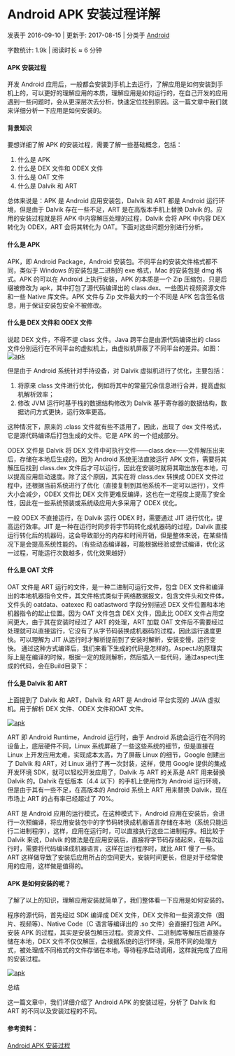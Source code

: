 # Android APK 安装过程详解

 发表于 2016-09-10 | 更新于: 2017-08-15 | 分类于 [Android](http://android9527.com/categories/Android/)

 字数统计: 1.9k | 阅读时长 ≈ 6 分钟

#### APK 安装过程

开发 Android 应用后，一般都会安装到手机上去运行，了解应用是如何安装到手机上的，可以更好的理解应用的本质，理解应用是如何运行的，在自己开发的应用遇到一些问题时，会从更深层次去分析，快速定位找到原因。这一篇文章中我们就来详细分析一下应用是如何安装的。



#### 背景知识

要想详细了解 APK 的安装过程，需要了解一些基础概念，包括：

1. 什么是 APK
2. 什么是 DEX 文件和 ODEX 文件
3. 什么是 OAT 文件
4. 什么是 Dalvik 和 ART

总体来说是：APK 是 Android 应用安装包，Dalvik 和 ART 都是 Android 运行环境，但是由于 Dalvik 存在一些不足，ART 是在高版本手机上替换 Dalvik 的。应用的安装过程就是将 APK 中内容解压处理的过程，Dalvik 会将 APK 中内容 DEX 转化为 ODEX，ART 会将其转化为 OAT。下面对这些问题分别进行分析。

#### 什么是 APK

APK，即 Android Package，Android 安装包。不同平台的安装文件格式都不同，类似于 Windows 的安装包是二进制的 exe 格式，Mac 的安装包是 dmg 格式。APK 的可以在 Android 上执行安装，APK 的本质是一个 Zip 压缩包，只是后缀被修改为 apk，其中打包了源代码编译出的 class.dex、一些图片视频资源文件和一些 Native 库文件。APK 文件与 Zip 文件最大的一个不同是 APK 包含签名信息，用于保证安装包安全不被修改。

#### 什么是 DEX 文件和 ODEX 文件

说起 DEX 文件，不得不提 class 文件。Java 跨平台是由源代码编译出的 class 文件分别运行在不同平台的虚拟机上，由虚拟机屏蔽了不同平台的差异。如图：
[![apk](http://android9527.com/images/apk/apk_install_1.jpeg)](images/apk/apk_install_1.jpeg)

但是由于 Android 系统针对手持设备，对 Dalvik 虚拟机进行了优化，主要包括：

1. 将原来 class 文件进行优化，例如将其中的常量冗余信息进行合并，提高虚拟机解析效率；
2. 修改 JVM 运行时基于栈的数据结构修改为 Dalvik 基于寄存器的数据结构，数据访问方式更快，运行效率更高。

这种情况下，原来的 .class 文件就有些不适用了，因此，出现了 dex 文件格式，它是源代码编译后打包生成的文件。它是 APK 的一个组成部分。

ODEX 文件是 Dalvik 将 DEX 文件中可执行文件——class.dex——文件解压出来后，存储在本地后生成的。因为 Android 系统无法直接运行 APK 文件，需要将其解压后找到 class.dex 文件后才可以运行，因此在安装时就将其取出放在本地，可以提高应用启动速度。除了这个原因，其实在将 class.dex 转换成 ODEX 文件过程中，还根据当前系统进行了优化（直接复制到其他系统不一定可以运行），文件大小会减少，ODEX 文件比 DEX 文件更难反编译，这也在一定程度上提高了安全性，因此在一些系统预装或系统级应用大多采用了 ODEX 优化。

一般 ODEX 不直接运行，在 Dalvik 运行 ODEX 时，需要通过 JIT 进行优化，提高运行效率。JIT 是一种在运行时同步将字节码转化成机器码的过程，Dalvik 直接运行转化后的机器码，这会导致部分的内存和时间开销，但是整体来说，在某些情况下是会提高系统性能的。（有些动态编译器，可能根据经验或尝试编译，优化这一过程，可能运行次数越多，优化效果越好）

#### 什么是 OAT 文件

OAT 文件是 ART 运行的文件，是一种二进制可运行文件，包含 DEX 文件和编译出的本地机器指令文件，其文件格式类似于网络数据报文，包含文件头和文件体，文件头的 oatdata、oatexec 和 oatlastword 字段分别描述 DEX 文件位置和本地机器指令的起止位置。因为 OAT 文件包含 DEX 文件，因此比 ODEX 文件占用空间更大，由于其在安装时经过了 ART 的处理，ART 加载 OAT 文件后不需要经过处理就可以直接运行，它没有了从字节码装换成机器码的过程，因此运行速度更快。可以理解为 JIT 从运行时才解析提前到了安装时解析，安装变慢，运行变快。
通过这种方式编译后，我们来看下生成的代码是怎样的。AspectJ的原理实际上是在编译的时候，根据一定的规则解析，然后插入一些代码，通过aspectj生成的代码，会在Build目录下：

#### 什么是 Dalvik 和 ART

上面提到了 Dalvik 和 ART，Dalvik 和 ART 是 Android 平台实现的 JAVA 虚拟机。用于解析 DEX 文件、ODEX 文件和OAT 文件。

[![apk](http://android9527.com/images/apk/apk_install_2.jpeg)](images/apk/apk_install_2.jpeg)

ART 即 Android Runtime，Android 运行时，由于 Android 系统会运行在不同的设备上，底层硬件不同，Linux 系统屏蔽了一些这些系统的细节，但是直接在 Linux 上开发应用太难，实现成本太高，为了屏蔽 Linux 的细节，Google 创建出了 Dalvik 和 ART，对 Linux 进行了再一次封装，这样，使用 Google 提供的集成开发环境 SDK，就可以轻松开发应用了，Dalvik 与 ART 的关系是 ART 用来替换 Dalvik 的。Dalvik 在低版本（4.4 以下）的手机上使用作为 Android 运行环境，但是由于其有一些不足，在高版本的 Android 系统上 ART 用来替换 Dalvik，现在市场上 ART 的占有率已经超过了 70%。

ART 是 Android 应用的运行模式，在这种模式下，Android 应用在安装后，会进行一次预编译，将应用安装包中的字节码转换成机器语言存储在本地（系统只能运行二进制程序），这样，应用在运行时，可以直接执行这些二进制程序。相比较于 Dalvik 来说，Dalvik 的做法是在应用安装后，直接将字节码存储起来，在每次运行时，需要将代码编译成机器语言，这样在运行程序时，就比 ART 慢了一些。ART 这样做导致了安装后应用所占的空间更大，安装时间更长，但是对于经常使用的应用，这样做是值得的。

#### APK 是如何安装的呢？

了解了以上的知识，理解应用安装就简单了，我们整体看一下应用是如何安装的。

程序的源代码，首先经过 SDK 编译成 DEX 文件，DEX 文件和一些资源文件（图片、视频等）、Native Code（C 语言等编译出的 .so 文件）会直接打包进 APK。安装 APK 的过程，其实是安装包解压过程。资源文件、二进制库等解压后直接存储在本地，DEX 文件不仅仅解压，会根据系统的运行环境，采用不同的处理方式，被处理成不同格式的文件存储在本地，等待程序启动调用，这样就完成了应用的安装过程。

[![apk](http://android9527.com/images/apk/apk_install_3.jpeg)](images/apk/apk_install_3.jpeg)

总结

这一篇文章中，我们详细介绍了 Android APK 的安装过程，分析了 Dalvik 和 ART 的不同以及安装过程的不同。

#### 参考资料：

[Android APK 安装过程](https://mp.weixin.qq.com/s/37wjSQs1HWVfX0xL27NjBg)